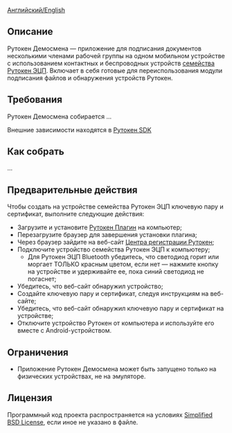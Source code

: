 [Английский/English](README.mdown) 

## Описание

Рутокен Демосмена — приложение для подписания документов несколькими членами рабочей группы на одном мобильном устройстве
с использованием контактных и беспроводных устройств [семейства Рутокен ЭЦП](https://www.rutoken.ru/products/all/rutoken-ecp/).
Включает в себя готовые для переиспользования модули подписания файлов и обнаружения устройств Рутокен.

## Требования

Рутокен Демосмена собирается ...

Внешние зависимости находятся в [Рутокен SDK](https://www.rutoken.ru/developers/sdk/)

## Как собрать
...

## Предварительные действия

Чтобы создать на устройстве семейства Рутокен ЭЦП ключевую пару и сертификат, выполните следующие действия:

* Загрузите и установите [Рутокен Плагин](https://www.rutoken.ru/products/all/rutoken-plugin/) на компьютер;
* Перезагрузите браузер для завершения установки плагина;
* Через браузер зайдите на веб-сайт [Центра регистрации Рутокен](https://ra.rutoken.ru);
* Подключите устройство семейства Рутокен ЭЦП к компьютеру;
  * Для Рутокен ЭЦП Bluetooth убедитесь, что светодиод горит или моргает ТОЛЬКО красным цветом, если нет — нажмите кнопку на устройстве и удерживайте ее, пока синий светодиод не погаснет;
* Убедитесь, что веб-сайт обнаружил устройство;
* Создайте ключевую пару и сертификат, следуя инструкциям на веб-сайте;
* Убедитесь, что веб-сайт обнаружил ключевую пару и сертификат на устройстве;
* Отключите устройство Рутокен от компьютера и используйте его вместе с Android-устройством.


## Ограничения

* Приложение Рутокен Демосмена может быть запущено только на физических устройствах, не на эмуляторе.

## Лицензия

Программный код проекта распространяется на условиях [Simplified BSD License](LICENSE_RUS), если иное не указано в файле.